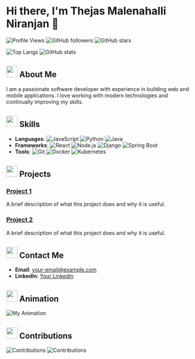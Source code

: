 # Hi there, I'm Thejas Malenahalli Niranjan 👋

![Profile Views](https://komarev.com/ghpvc/?username=Thejas04&color=brightgreen)
![GitHub followers](https://img.shields.io/github/followers/Thejas04?style=social)
![GitHub stars](https://img.shields.io/github/stars/Thejas04?style=social)

![Top Langs](https://github-readme-stats.vercel.app/api/top-langs/?username=Thejas04&layout=compact)
![GitHub stats](https://github-readme-stats.vercel.app/api?username=Thejas04&show_icons=true&count_private=true)

## <img src="https://img.icons8.com/fluency/48/000000/about.png" width="30" height="30"> About Me
I am a passionate software developer with experience in building web and mobile applications. I love working with modern technologies and continually improving my skills.

## <img src="https://img.icons8.com/fluency/48/000000/code.png" width="30" height="30"> Skills
- **Languages**: ![JavaScript](https://img.icons8.com/color/48/000000/javascript.png) ![Python](https://img.icons8.com/color/48/000000/python.png) ![Java](https://img.icons8.com/color/48/000000/java.png)
- **Frameworks**: ![React](https://img.icons8.com/color/48/000000/react-native.png) ![Node.js](https://img.icons8.com/color/48/000000/nodejs.png) ![Django](https://img.icons8.com/color/48/000000/django.png) ![Spring Boot](https://img.icons8.com/color/48/000000/spring-logo.png)
- **Tools**: ![Git](https://img.icons8.com/color/48/000000/git.png) ![Docker](https://img.icons8.com/color/48/000000/docker.png) ![Kubernetes](https://img.icons8.com/color/48/000000/kubernetes.png)

## <img src="https://img.icons8.com/fluency/48/000000/project.png" width="30" height="30"> Projects
### [Project 1](https://github.com/Thejas04/project1)
A brief description of what this project does and why it is useful.

### [Project 2](https://github.com/Thejas04/project2)
A brief description of what this project does and why it is useful.

## <img src="https://img.icons8.com/fluency/48/000000/contact-card.png" width="30" height="30"> Contact Me
- **Email**: [your-email@example.com](mailto:your-email@example.com)
- **LinkedIn**: [Your LinkedIn](https://linkedin.com/in/your-profile)

## <img src="https://img.icons8.com/fluency/48/000000/animation.png" width="30" height="30"> Animation
![My Animation](./animations/animation.gif)

## <img src="https://img.icons8.com/fluency/48/000000/github.png" width="30" height="30"> Contributions
![Contributions](./images/contributions.png)
![Contributions](./images/contributions.gif)


